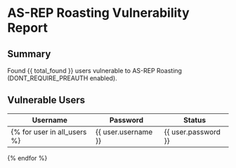 # AS-REP Roasting Vulnerability Report

## Summary
Found {{ total_found }} users vulnerable to AS-REP Roasting (DONT_REQUIRE_PREAUTH enabled).

## Vulnerable Users
| Username | Password | Status |
|----------|----------|--------|
{% for user in all_users %}| {{ user.username }} | {{ user.password }} | {{ "Enable" if user.enable else "Disable" }} |
{% endfor %} 